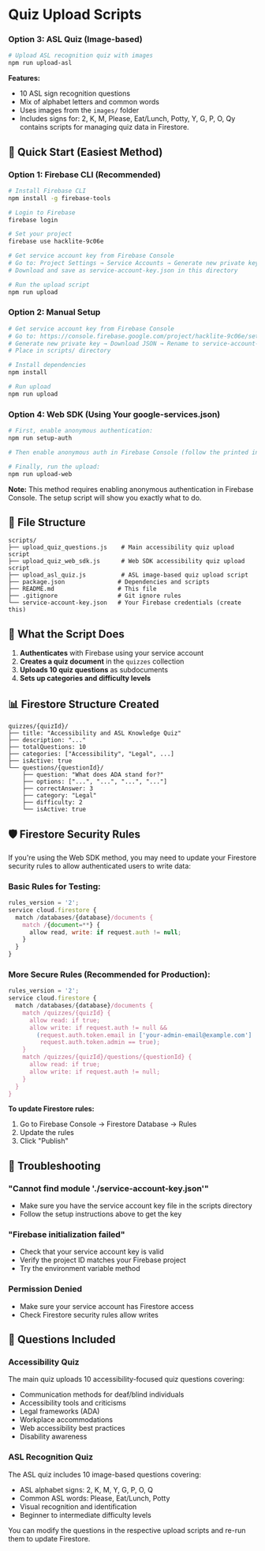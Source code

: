 # Quiz Upload Scripts

### Option 3: ASL Quiz (Image-based)
```bash
# Upload ASL recognition quiz with images
npm run upload-asl
```

**Features:**
- 10 ASL sign recognition questions
- Mix of alphabet letters and common words
- Uses images from the `images/` folder
- Includes signs for: 2, K, M, Please, Eat/Lunch, Potty, Y, G, P, O, Qy contains scripts for managing quiz data in Firestore.

## 🚀 Quick Start (Easiest Method)

### Option 1: Firebase CLI (Recommended)
```bash
# Install Firebase CLI
npm install -g firebase-tools

# Login to Firebase
firebase login

# Set your project
firebase use hacklite-9c06e

# Get service account key from Firebase Console
# Go to: Project Settings → Service Accounts → Generate new private key
# Download and save as service-account-key.json in this directory

# Run the upload script
npm run upload
```

### Option 2: Manual Setup
```bash
# Get service account key from Firebase Console
# Go to: https://console.firebase.google.com/project/hacklite-9c06e/settings/serviceaccounts/adminsdk
# Generate new private key → Download JSON → Rename to service-account-key.json
# Place in scripts/ directory

# Install dependencies
npm install

# Run upload
npm run upload
```

### Option 4: Web SDK (Using Your google-services.json)
```bash
# First, enable anonymous authentication:
npm run setup-auth

# Then enable anonymous auth in Firebase Console (follow the printed instructions)

# Finally, run the upload:
npm run upload-web
```

**Note:** This method requires enabling anonymous authentication in Firebase Console. The setup script will show you exactly what to do.

## 📁 File Structure

```
scripts/
├── upload_quiz_questions.js    # Main accessibility quiz upload script
├── upload_quiz_web_sdk.js      # Web SDK accessibility quiz upload script
├── upload_asl_quiz.js          # ASL image-based quiz upload script
├── package.json               # Dependencies and scripts
├── README.md                  # This file
├── .gitignore                 # Git ignore rules
└── service-account-key.json   # Your Firebase credentials (create this)
```

## 🔧 What the Script Does

1. **Authenticates** with Firebase using your service account
2. **Creates a quiz document** in the `quizzes` collection
3. **Uploads 10 quiz questions** as subdocuments
4. **Sets up categories and difficulty levels**

## 📊 Firestore Structure Created

```
quizzes/{quizId}/
├── title: "Accessibility and ASL Knowledge Quiz"
├── description: "..."
├── totalQuestions: 10
├── categories: ["Accessibility", "Legal", ...]
├── isActive: true
└── questions/{questionId}/
    ├── question: "What does ADA stand for?"
    ├── options: ["...", "...", "...", "..."]
    ├── correctAnswer: 3
    ├── category: "Legal"
    ├── difficulty: 2
    └── isActive: true
```

## 🛡️ Firestore Security Rules

If you're using the Web SDK method, you may need to update your Firestore security rules to allow authenticated users to write data:

### Basic Rules for Testing:
```javascript
rules_version = '2';
service cloud.firestore {
  match /databases/{database}/documents {
    match /{document=**} {
      allow read, write: if request.auth != null;
    }
  }
}
```

### More Secure Rules (Recommended for Production):
```javascript
rules_version = '2';
service cloud.firestore {
  match /databases/{database}/documents {
    match /quizzes/{quizId} {
      allow read: if true;
      allow write: if request.auth != null && 
        (request.auth.token.email in ['your-admin-email@example.com'] || 
         request.auth.token.admin == true);
    }
    match /quizzes/{quizId}/questions/{questionId} {
      allow read: if true;
      allow write: if request.auth != null;
    }
  }
}
```

**To update Firestore rules:**
1. Go to Firebase Console → Firestore Database → Rules
2. Update the rules
3. Click "Publish"

## 🐛 Troubleshooting

### "Cannot find module './service-account-key.json'"
- Make sure you have the service account key file in the scripts directory
- Follow the setup instructions above to get the key

### "Firebase initialization failed"
- Check that your service account key is valid
- Verify the project ID matches your Firebase project
- Try the environment variable method

### Permission Denied
- Make sure your service account has Firestore access
- Check Firestore security rules allow writes

## 📝 Questions Included

### Accessibility Quiz
The main quiz uploads 10 accessibility-focused quiz questions covering:
- Communication methods for deaf/blind individuals
- Accessibility tools and criticisms
- Legal frameworks (ADA)
- Workplace accommodations
- Web accessibility best practices
- Disability awareness

### ASL Recognition Quiz
The ASL quiz includes 10 image-based questions covering:
- ASL alphabet signs: 2, K, M, Y, G, P, O, Q
- Common ASL words: Please, Eat/Lunch, Potty
- Visual recognition and identification
- Beginner to intermediate difficulty levels

You can modify the questions in the respective upload scripts and re-run them to update Firestore.
